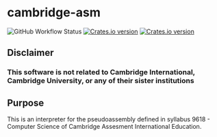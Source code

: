# cambridge-asm

![GitHub Workflow Status](https://img.shields.io/github/workflow/status/saadisave/cambridge-asm/Build?label=Build&logo=github) [![Crates.io version](https://img.shields.io/crates/v/cambridge-asm)](https://crates.io/crates/cambridge-asm) [![Crates.io version](https://img.shields.io/crates/v/cambridge-asm?label=lib.rs)](https://lib.rs/crates/cambridge-asm)

## **Disclaimer**

### **This software is not related to Cambridge International, Cambridge University, or any of their sister institutions**

## Purpose

This is an interpreter for the pseudoassembly defined in syllabus 9618 - Computer Science of Cambridge Assesment International Education.
